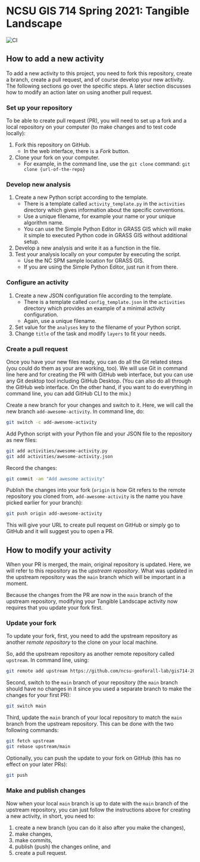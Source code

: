 # NCSU GIS 714 Spring 2021: Tangible Landscape

![CI](https://github.com/ncsu-geoforall-lab/gis714-2021-tangible-landscape/workflows/CI/badge.svg)

## How to add a new activity

To add a new activity to this project, you need to fork this repository, create a branch, create a pull request,
and of course develop your new activity. The following sections go over the specific steps.
A later section discusses how to modify an action later on using another pull request.

### Set up your repository

To be able to create pull request (PR), you will need to set up a fork
and a local repository on your computer
(to make changes and to test code locally):

1. Fork this repository on GitHub.
   * In the web interface, there is a *Fork* button.
1. Clone your fork on your computer.
   * For example, in the command line, use the `git clone` command:
     `git clone {url-of-the-repo}`

### Develop new analysis

1. Create a new Python script according to the template.
   * There is a template called `activity_template.py` in the `activities` directory
     which gives information about the specific conventions.
   * Use a unique filename, for example your name or your unique algorithm name.
   * You can use the Simple Python Editor in GRASS GIS
     which will make it simple to executed Python code in GRASS GIS
     without additional setup.
1. Develop a new analysis and write it as a function in the file.
1. Test your analysis locally on your computer by executing the script.
   * Use the NC SPM sample location for GRASS GIS.
   * If you are using the Simple Python Editor, just run it from there.

### Configure an activity

1. Create a new JSON configuration file according to the template.
   * There is a template called `config_template.json` in the `activities` directory
     which provides an example of a minimal activity configuration.
   * Again, use a unique filename.
1. Set value for the `analyses` key to the filename of your Python script.
1. Change `title` of the task and modify `layers` to fit your needs.

### Create a pull request

Once you have your new files ready, you can do all the Git related steps
(you could do them as your are working, too).
We will use Git in command line here and for creating the PR with GitHub web interface,
but you can use any Git desktop tool including GitHub Desktop.
(You can also do all through the GitHub web interface.
On the other hand, if you want to do everything in command line, you can add GitHub CLI to the mix.)

Create a new branch for your changes and switch to it.
Here, we will call the new branch `add-awesome-activity`.
In command line, do:

```sh
git switch -c add-awesome-activity
```

Add Python script with your Python file and your JSON file to the repository
as new files:

```sh
git add activities/awesome-activity.py
git add activities/awesome-activity.json
```

Record the changes:

```sh
git commit -am "Add awesome activity"
```

Publish the changes into your fork
(`origin` is how Git refers to the remote repository you cloned from,
`add-awesome-activity` is the name you have picked earlier for your branch):

```sh
git push origin add-awesome-activity
```

This will give your URL to create pull request on GitHub
or simply go to GitHub and it will suggest you to open a PR.

## How to modify your activity

When your PR is merged, the main, original repository is updated.
Here, we will refer to this repository as the *upstream repository*.
What was updated in the upstream repository was the `main` branch
which will be important in a moment.

Because the changes from the PR are now in the `main` branch
of the upstream repository, modifying your Tangible Landscape activity
now requires that you update your fork first.

### Update your fork

To update your fork, first, you need to add the upstream repository as another
*remote repository* to the clone on your local machine.

So, add the upstream repository as another remote repository called `upstream`.
In command line, using:

```sh
git remote add upstream https://github.com/ncsu-geoforall-lab/gis714-2021-tangible-landscape
```

Second, switch to the `main` branch of your repository
(the `main` branch should have no changes in it since you used a separate branch
to make the changes for your first PR):

```sh
git switch main
```

Third, update the `main` branch of your local repository to match
the `main` branch from the upstream repository.
This can be done with the two following commands:

```sh
git fetch upstream
git rebase upstream/main
```

Optionally, you can push the update to your fork on GitHub
(this has no effect on your later PRs):

```sh
git push
```

### Make and publish changes

Now when your local `main` branch is up to date with the `main` branch
of the upstream repository,
you can just follow the instructions above for creating a new activity,
in short, you need to:

1. create a new branch (you can do it also after you make the changes),
2. make changes,
3. make commits,
4. publish (push) the changes online, and
5. create a pull request.
